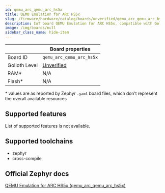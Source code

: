 ```yaml
---
id: qemu_arc_qemu_arc_hs5x
title: QEMU Emulation for ARC HS5x
slug: /firmware/hardware/catalog/boards/unverified/qemu_arc_qemu_arc_hs5x
description: IoT board QEMU Emulation for ARC HS5x, compatible with Golioth at unverified level.
image: /img/boards/null
sidebar_class_name: hide-item
---
```


[//]: # (This is an auto-generated file, do not edit! Changes to it will be lost upon re-generation)



|                | Board properties     |
| -------------  | -------------------- |
| Board ID       | `qemu_arc_qemu_arc_hs5x` |
| Golioth Level  | [Unverified](/firmware/hardware#unverified-boards) |
| RAM*           | N/A |
| Flash*         | N/A |

\* values are as reported by Zephyr `.yaml` board files, which don't represent the overall available resources



## Supported features

List of supported features is not available.

## Supported toolchains

* zephyr
* cross-compile

## Official Zephyr docs

[QEMU Emulation for ARC HS5x (qemu_arc_qemu_arc_hs5x)](https://docs.zephyrproject.org/latest/boards/qemu/arc/doc/index.html)
